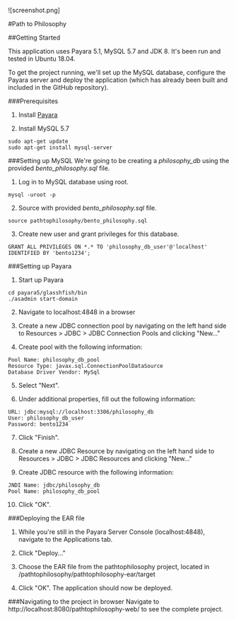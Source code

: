 ![screenshot.png]

#Path to Philosophy

##Getting Started

This application uses Payara 5.1, MySQL 5.7 and JDK 8. It's been run and tested in Ubuntu 18.04.

To get the project running, we'll set up the MySQL database, configure the Payara server and deploy the application (which has already been built and included in the GitHub repository).

###Prerequisites
1. Install [Payara](https://blog.payara.fish/installing-payara-server-on-ubuntu)

2. Install MySQL 5.7

```
sudo apt-get update
sudo apt-get install mysql-server
```


###Setting up MySQL
We're going to be creating a *philosophy_db* using the provided *bento_philosophy.sql* file.

1. Log in to MySQL database using root.
```
mysql -uroot -p
```

2. Source with provided *bento_philosophy.sql* file.
```
source pathtophilosophy/bento_philosophy.sql
```
3. Create new user and grant privileges for this database.

```
GRANT ALL PRIVILEGES ON *.* TO 'philosophy_db_user'@'localhost' IDENTIFIED BY 'bento1234';
```


###Setting up Payara
1. Start up Payara
```
cd payara5/glasshfish/bin
./asadmin start-domain
```
2. Navigate to localhost:4848 in a browser

3. Create a new JDBC connection pool by navigating on the left hand side to Resources > JDBC > JDBC Connection Pools and clicking "New..."

4. Create pool with the following information:
```
Pool Name: philosophy_db_pool
Resource Type: javax.sql.ConnectionPoolDataSource
Database Driver Vendor: MySql
```

5. Select "Next".

6. Under additional properties, fill out the following information:
```
URL: jdbc:mysql://localhost:3306/philosophy_db
User: philosophy_db_user
Password: bento1234
```

7. Click "Finish".

8. Create a new JDBC Resource by navigating on the left hand side to Resources > JDBC > JDBC Resources and clicking "New..."

9. Create JDBC resource with the following information:
```
JNDI Name: jdbc/philosophy_db
Pool Name: philosophy_db_pool
```

10. Click "OK".


###Deploying the EAR file
1. While you're still in the Payara Server Console (localhost:4848), navigate to the Applications tab.

2. Click "Deploy..."

3. Choose the EAR file from the pathtophilosophy project, located in /pathtophilosophy/pathtophilosophy-ear/target

4. Click "OK". The application should now be deployed.


###Navigating to the project in browser
Navigate to http://localhost:8080/pathtophilosophy-web/ to see the complete project.

